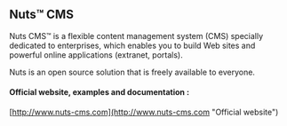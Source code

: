Nuts&trade; CMS
---------------

Nuts CMS™ is a flexible content management system (CMS) specially dedicated to enterprises,
which enables you to build Web sites and powerful online applications (extranet, portals).

Nuts is an open source solution that is freely available to everyone.



#### Official website, examples and documentation :

[http://www.nuts-cms.com](http://www.nuts-cms.com "Official website")


